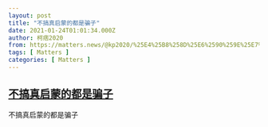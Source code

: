 ```yaml
---
layout: post
title: "不搞真启蒙的都是骗子"
date: 2021-01-24T01:01:34.000Z
author: 柯痞2020
from: https://matters.news/@kp2020/%25E4%25B8%258D%25E6%2590%259E%25E7%259C%259F%25E5%2590%25AF%25E8%2592%2599%25E7%259A%2584%25E9%2583%25BD%25E6%2598%25AF%25E9%25AA%2597%25E5%25AD%2590-bafyreic3r64x436shg2xv4arpu6fyjn5le2qmx4wfifmw2ifcgf7a7z2nu
tags: [ Matters ]
categories: [ Matters ]
---
```

<!--1611450094000-->
[不搞真启蒙的都是骗子](https://matters.news/@kp2020/%25E4%25B8%258D%25E6%2590%259E%25E7%259C%259F%25E5%2590%25AF%25E8%2592%2599%25E7%259A%2584%25E9%2583%25BD%25E6%2598%25AF%25E9%25AA%2597%25E5%25AD%2590-bafyreic3r64x436shg2xv4arpu6fyjn5le2qmx4wfifmw2ifcgf7a7z2nu)
------

<div>
不搞真启蒙的都是骗子
</div>
